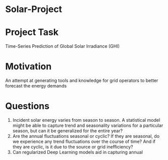 # Solar-Project
# Project Task 
Time-Series Prediction of Global Solar Irradiance (GHI)

# Motivation 
An attempt at generating tools and knowledge for grid operators to better forecast the energy demands 

# Questions 
1. Incident solar energy varies from season to season. A statistical model might be able to capture trend and seasonality variations for a particular season, but can it be generalized for the entire year? 
2. Are the annual fluctuations seasonal or cyclic? If they are seasonal, do we experience any trend fluctuations over the course of time? And if they are cyclic, is it due to the source or grid inefficiency? 
3. Can regularized Deep Learning models aid in capturing annual 
